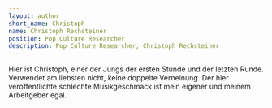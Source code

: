 ```yaml
---
layout: author
short_name: Christoph
name: Christoph Rechsteiner
position: Pop Culture Researcher
description: Pop Culture Researcher, Christoph Rechsteiner
---
```

Hier ist Christoph, einer der Jungs der ersten Stunde und der letzten Runde. Verwendet am liebsten nicht, keine doppelte Verneinung. Der hier veröffentlichte schlechte Musikgeschmack ist mein eigener und meinem Arbeitgeber egal.
